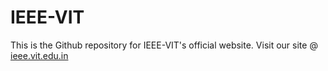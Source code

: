 # IEEE-VIT
This is the Github repository for IEEE-VIT's official website. Visit our site @ [ieee.vit.edu.in](ieee.vit.edu.in)
